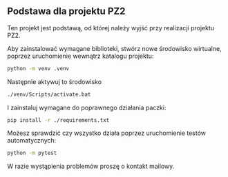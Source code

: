 ## Podstawa dla projektu PZ2

Ten projekt jest podstawą, od której należy wyjść przy realizacji projektu PZ2.

Aby zainstalować wymagane biblioteki, stwórz nowe środowisko wirtualne, 
poprzez uruchomienie wewnątrz katalogu projektu:

```bash
python -m venv .venv
```

Następnie aktywuj to środowisko
```bash
./venv/Scripts/activate.bat
```

I zainstaluj wymagane do poprawnego działania paczki:
```bash
pip install -r ./requirements.txt
```

Możesz sprawdzić czy wszystko działa poprzez uruchomienie testów automatycznych:
```bash
python -m pytest
```

W razie wystąpienia problemów proszę o kontakt mailowy.